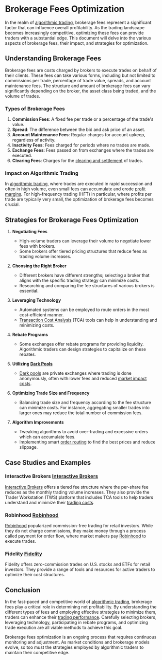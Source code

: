 # Brokerage Fees Optimization

In the realm of [algorithmic trading](../a/algorithmic_trading.md), brokerage fees represent a significant factor that can influence overall profitability. As the trading landscape becomes increasingly competitive, optimizing these fees can provide traders with a substantial edge. This document will delve into the various aspects of brokerage fees, their impact, and strategies for optimization.

## Understanding Brokerage Fees

Brokerage fees are costs charged by brokers to execute trades on behalf of their clients. These fees can take various forms, including but not limited to commissions per trade, percentage of trade value, spreads, and account maintenance fees. The structure and amount of brokerage fees can vary significantly depending on the broker, the asset class being traded, and the volume of trades.

### Types of Brokerage Fees

1. **Commission Fees**: A fixed fee per trade or a percentage of the trade's value.
2. **Spread**: The difference between the bid and ask price of an asset.
3. **Account Maintenance Fees**: Regular charges for account upkeep, regardless of activity.
4. **Inactivity Fees**: Fees charged for periods where no trades are made.
5. **Exchange Fees**: Fees passed on from exchanges where the trades are executed.
6. **Clearing Fees**: Charges for the [clearing and settlement](../c/clearing_and_settlement.md) of trades.

### Impact on Algorithmic Trading

In [algorithmic trading](../a/algorithmic_trading.md), where trades are executed in rapid succession and often in high volume, even small fees can accumulate and erode [profit margins](../p/profit_margins_in_trading.md). For high-frequency trading (HFT) in particular, where profits per trade are typically very small, the optimization of brokerage fees becomes crucial.

## Strategies for Brokerage Fees Optimization

1. **Negotiating Fees**
   - High-volume traders can leverage their volume to negotiate lower fees with brokers.
   - Some brokers offer tiered pricing structures that reduce fees as trading volume increases.

2. **Choosing the Right Broker**
   - Different brokers have different strengths; selecting a broker that aligns with the specific trading strategy can minimize costs.
   - Researching and comparing the fee structures of various brokers is essential.

3. **Leveraging Technology**
   - Automated systems can be employed to route orders in the most cost-efficient manner.
   - [Transaction Cost Analysis](../t/transaction_cost_analysis.md) (TCA) tools can help in understanding and minimizing costs.

4. **Rebate Programs**
   - Some exchanges offer rebate programs for providing liquidity. Algorithmic traders can design strategies to capitalize on these rebates.

5. **Utilizing [Dark Pools](../d/dark_pools.md)**
   - [Dark pools](../d/dark_pools.md) are private exchanges where trading is done anonymously, often with lower fees and reduced [market impact costs](../m/market_impact_costs.md).

6. **Optimizing Trade Size and Frequency**
   - Balancing trade size and frequency according to the fee structure can minimize costs. For instance, aggregating smaller trades into larger ones may reduce the total number of commission fees.

7. **Algorithm Improvements**
   - Tweaking algorithms to avoid over-trading and excessive orders which can accumulate fees.
   - Implementing smart [order routing](../o/order_routing.md) to find the best prices and reduce slippage.

## Case Studies and Examples

### Interactive Brokers [Interactive Brokers](https://www.interactivebrokers.com/)
[Interactive Brokers](../i/interactive_brokers.md) offers a tiered fee structure where the per-share fee reduces as the monthly trading volume increases. They also provide the Trader Workstation (TWS) platform that includes TCA tools to help traders understand and minimize their [trading costs](../t/trading_costs.md).

### Robinhood [Robinhood](https://robinhood.com/)
[Robinhood](../r/robinhood.md) popularized commission-free trading for retail investors. While they do not charge commissions, they make money through a process called payment for order flow, where market makers pay [Robinhood](../r/robinhood.md) to execute trades.

### Fidelity [Fidelity](https://www.fidelity.com/)
Fidelity offers zero-commission trades on U.S. stocks and ETFs for retail investors. They provide a range of tools and resources for active traders to optimize their cost structures.

## Conclusion

In the fast-paced and competitive world of [algorithmic trading](../a/algorithmic_trading.md), brokerage fees play a critical role in determining net profitability. By understanding the different types of fees and employing effective strategies to minimize them, traders can enhance their [trading performance](../t/trading_performance.md). Carefully selecting brokers, leveraging technology, participating in rebate programs, and optimizing trade execution are all viable methods to achieve this goal.

Brokerage fees optimization is an ongoing process that requires continuous monitoring and adjustment. As market conditions and brokerage models evolve, so too must the strategies employed by algorithmic traders to maintain their competitive edge.
